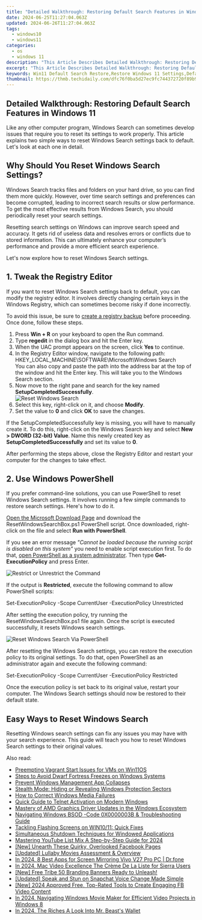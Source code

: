 ```yaml
---
title: "Detailed Walkthrough: Restoring Default Search Features in Windows 11"
date: 2024-06-25T11:27:04.063Z
updated: 2024-06-26T11:27:04.063Z
tags:
  - windows10
  - windows11
categories:
  - os
  - windows 11
description: "This Article Describes Detailed Walkthrough: Restoring Default Search Features in Windows 11"
excerpt: "This Article Describes Detailed Walkthrough: Restoring Default Search Features in Windows 11"
keywords: Win11 Default Search Restore,Restore Windows 11 Settings,Default Search Reinstate,Windows 11 Reset Search,Search Feature Recovery,Customize Windows Search,Revive Windows 11 Defaults
thumbnail: https://thmb.techidaily.com/dfc76f0ba5d27ec9fc744372720f89b9cd207751d15fc2d7499285fee5808af2.jpg
---
```


## Detailed Walkthrough: Restoring Default Search Features in Windows 11

 Like any other computer program, Windows Search can sometimes develop issues that require you to reset its settings to work properly. This article explains two simple ways to reset Windows Search settings back to default. Let's look at each one in detail.

## Why Should You Reset Windows Search Settings?

 Windows Search tracks files and folders on your hard drive, so you can find them more quickly. However, over time search settings and preferences can become corrupted, leading to incorrect search results or slow performance. To get the most effective results from Windows Search, you should periodically reset your search settings.

 Resetting search settings on Windows can improve search speed and accuracy. It gets rid of useless data and resolves errors or conflicts due to stored information. This can ultimately enhance your computer’s performance and provide a more efficient search experience.

 Let's now explore how to reset Windows Search settings.

## 1\. Tweak the Registry Editor

 If you want to reset Windows Search settings back to default, you can modify the registry editor. It involves directly changing certain keys in the Windows Registry, which can sometimes become risky if done incorrectly.

 To avoid this issue, be sure to [create a registry backup](https://www.makeuseof.com/tag/backup-restore-windows-registry/) before proceeding. Once done, follow these steps.

1. Press **Win + R** on your keyboard to open the Run command.
2. Type **regedit** in the dialog box and hit the Enter key.
3. When the UAC prompt appears on the screen, click **Yes** to continue.
4. In the Registry Editor window, navigate to the following path:  
HKEY_LOCAL_MACHINE\SOFTWARE\Microsoft\Windows Search  
 You can also copy and paste the path into the address bar at the top of the window and hit the Enter key. This will take you to the Windows Search section.
5. Now move to the right pane and search for the key named **SetupCompletedSuccessfully**.  
![Reset Windows Search](https://static1.makeuseofimages.com/wordpress/wp-content/uploads/2023/04/reset-windows-search.jpg)
6. Select this key, right-click on it, and choose **Modify**.
7. Set the value to **0** and click **OK** to save the changes.

 If the SetupCompletedSuccessfully key is missing, you will have to manually create it. To do this, right-click on the Windows Search key and select **New > DWORD (32-bit) Value**. Name this newly created key as **SetupCompletedSuccessfully** and set its value to **0**.

 After performing the steps above, close the Registry Editor and restart your computer for the changes to take effect.

## 2\. Use Windows PowerShell

 If you prefer command-line solutions, you can use PowerShell to reset Windows Search settings. It involves running a few simple commands to restore search settings. Here's how to do it.

[Open the Microsoft Download Page](https://www.microsoft.com/en-us/download/100295) and download the ResetWindowsSearchBox.ps1 PowerShell script. Once downloaded, right-click on the file and select **Run with PowerShell**.

 If you see an error message _"Cannot be loaded because the running script is disabled on this system"_ you need to enable script execution first. To do that, [open PowerShell as a system administrator](http://www.makeuseof.com/windows-11-powershell-administrator/). Then type **Get-ExecutionPolicy** and press Enter.

![Restrict or Unrestrict the Command](https://static1.makeuseofimages.com/wordpress/wp-content/uploads/2023/04/restrict-or-unrestrict-the-command.png)

 If the output is **Restricted**, execute the following command to allow PowerShell scripts:

Set-ExecutionPolicy -Scope CurrentUser -ExecutionPolicy Unrestricted

 After setting the execution policy, try running the ResetWindowsSearchBox.ps1 file again. Once the script is executed successfully, it resets Windows search settings.

![Reset Windows Search Via PowerShell](https://static1.makeuseofimages.com/wordpress/wp-content/uploads/2023/04/reset-windows-search-via-powershell.png)

 After resetting the Windows Search settings, you can restore the execution policy to its original settings. To do that, open PowerShell as an administrator again and execute the following command:

Set-ExecutionPolicy -Scope CurrentUser -ExecutionPolicy Restricted

 Once the execution policy is set back to its original value, restart your computer. The Windows Search settings should now be restored to their default state.

## Easy Ways to Reset Windows Search

 Resetting Windows search settings can fix any issues you may have with your search experience. This guide will teach you how to reset Windows Search settings to their original values.


<ins class="adsbygoogle"
     style="display:block"
     data-ad-format="autorelaxed"
     data-ad-client="ca-pub-7571918770474297"
     data-ad-slot="1223367746"></ins>



<ins class="adsbygoogle"
     style="display:block"
     data-ad-client="ca-pub-7571918770474297"
     data-ad-slot="8358498916"
     data-ad-format="auto"
     data-full-width-responsive="true"></ins>

<span class="atpl-alsoreadstyle">Also read:</span>
<div><ul>
<li><a href="https://win11.techidaily.com/preempting-vagrant-start-issues-for-vms-on-win11os/"><u>Preempting Vagrant Start Issues for VMs on Win11OS</u></a></li>
<li><a href="https://win11.techidaily.com/steps-to-avoid-dwarf-fortress-freezes-on-windows-systems/"><u>Steps to Avoid Dwarf Fortress Freezes on Windows Systems</u></a></li>
<li><a href="https://win11.techidaily.com/prevent-windows-management-app-collapses/"><u>Prevent Windows Management App Collapses</u></a></li>
<li><a href="https://win11.techidaily.com/stealth-mode-hiding-or-revealing-windows-protection-sectors/"><u>Stealth Mode: Hiding or Revealing Windows Protection Sectors</u></a></li>
<li><a href="https://win11.techidaily.com/how-to-correct-windows-media-failures/"><u>How to Correct Windows Media Failures</u></a></li>
<li><a href="https://win11.techidaily.com/quick-guide-to-telnet-activation-on-modern-windows/"><u>Quick Guide to Telnet Activation on Modern Windows</u></a></li>
<li><a href="https://win11.techidaily.com/mastery-of-amd-graphics-driver-updates-in-the-windows-ecosystem/"><u>Mastery of AMD Graphics Driver Updates in the Windows Ecosystem</u></a></li>
<li><a href="https://win11.techidaily.com/navigating-windows-bsod-code-0x0000003b-and-troubleshooting-guide/"><u>Navigating Windows BSOD -Code 0X0000003B & Troubleshooting Guide</u></a></li>
<li><a href="https://win11.techidaily.com/tackling-flashing-screens-on-win1011-quick-fixes/"><u>Tackling Flashing Screens on WIN10/11: Quick Fixes</u></a></li>
<li><a href="https://win11.techidaily.com/simultaneous-shutdown-techniques-for-windowed-applications/"><u>Simultaneous Shutdown Techniques for Windowed Applications</u></a></li>
<li><a href="https://youtube-stream.techidaily.com/mastering-youtube-list-mix-a-step-by-step-guide-for-2024/"><u>Mastering YouTube List Mix  A Step-by-Step Guide for 2024</u></a></li>
<li><a href="https://facebook-video-recording.techidaily.com/new-unearth-these-quirky-overlooked-facebook-pages/"><u>[New] Unearth These Quirky, Overlooked Facebook Pages</u></a></li>
<li><a href="https://vp-tips.techidaily.com/updated-lullaby-movies-assessment-and-overview/"><u>[Updated] Lullaby Movies Assessment & Overview</u></a></li>
<li><a href="https://screen-mirror.techidaily.com/in-2024-8-best-apps-for-screen-mirroring-vivo-v27-pro-pc-drfone-by-drfone-android/"><u>In 2024, 8 Best Apps for Screen Mirroring Vivo V27 Pro PC | Dr.fone</u></a></li>
<li><a href="https://extra-skills.techidaily.com/in-2024-mac-video-excellence-the-creme-de-la-liste-for-sierra-users/"><u>In 2024, Mac Video Excellence  The Crème De La Liste for Sierra Users</u></a></li>
<li><a href="https://facebook-video-footage.techidaily.com/new-free-tribe-50-branding-banners-ready-to-unleash/"><u>[New] Free Tribe  50 Branding Banners Ready to Unleash!</u></a></li>
<li><a href="https://snapchat-videos.techidaily.com/updated-speak-and-stun-on-snapchat-voice-change-made-simple/"><u>[Updated] Speak and Stun on Snapchat  Voice Change Made Simple</u></a></li>
<li><a href="https://facebook-videos.techidaily.com/new-2024-approved-free-top-rated-tools-to-create-engaging-fb-video-content/"><u>[New] 2024 Approved  Free, Top-Rated Tools to Create Engaging FB Video Content</u></a></li>
<li><a href="https://fox-cloud.techidaily.com/in-2024-navigating-windows-movie-maker-for-efficient-video-projects-in-windows-8/"><u>In 2024, Navigating Windows Movie Maker for Efficient Video Projects in Windows 8</u></a></li>
<li><a href="https://youtube-stream.techidaily.com/in-2024-the-riches-a-look-into-mr-beasts-wallet/"><u>In 2024, The Riches  A Look Into Mr. Beast's Wallet</u></a></li>
</ul></div>
